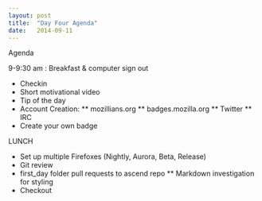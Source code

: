 ```yaml
---
layout: post
title:  "Day Four Agenda"
date:   2014-09-11
---
```


Agenda

9-9:30 am :  Breakfast & computer sign out

* Checkin
* Short motivational video
* Tip of the day
* Account Creation:
** mozillians.org
** badges.mozilla.org
** Twitter
** IRC
* Create your own badge

LUNCH

* Set up multiple Firefoxes (Nightly, Aurora, Beta, Release)
* Git review
* first_day folder pull requests to ascend repo
** Markdown investigation for styling
* Checkout
